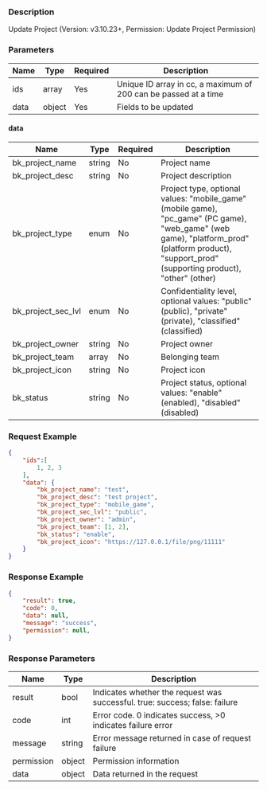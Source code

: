 ### Description

Update Project (Version: v3.10.23+, Permission: Update Project Permission)

### Parameters

| Name | Type   | Required | Description                                                     |
|------|--------|----------|-----------------------------------------------------------------|
| ids  | array  | Yes      | Unique ID array in cc, a maximum of 200 can be passed at a time |
| data | object | Yes      | Fields to be updated                                            |

#### data

| Name               | Type   | Required | Description                                                                                                                                                                                      |
|--------------------|--------|----------|--------------------------------------------------------------------------------------------------------------------------------------------------------------------------------------------------|
| bk_project_name    | string | No       | Project name                                                                                                                                                                                     |
| bk_project_desc    | string | No       | Project description                                                                                                                                                                              |
| bk_project_type    | enum   | No       | Project type, optional values: "mobile_game" (mobile game), "pc_game" (PC game), "web_game" (web game), "platform_prod" (platform product), "support_prod" (supporting product), "other" (other) |
| bk_project_sec_lvl | enum   | No       | Confidentiality level, optional values: "public" (public), "private" (private), "classified" (classified)                                                                                        |
| bk_project_owner   | string | No       | Project owner                                                                                                                                                                                    |
| bk_project_team    | array  | No       | Belonging team                                                                                                                                                                                   |
| bk_project_icon    | string | No       | Project icon                                                                                                                                                                                     |
| bk_status          | string | No       | Project status, optional values: "enable" (enabled), "disabled" (disabled)                                                                                                                       |

### Request Example

```json
{
    "ids":[
        1, 2, 3
    ],   
    "data": {
        "bk_project_name": "test",
        "bk_project_desc": "test project",
        "bk_project_type": "mobile_game",
        "bk_project_sec_lvl": "public",
        "bk_project_owner": "admin",
        "bk_project_team": [1, 2],
        "bk_status": "enable",
        "bk_project_icon": "https://127.0.0.1/file/png/11111"
    }
}
```

### Response Example

```json
{
    "result": true,
    "code": 0,
    "data": null,
    "message": "success",
    "permission": null,
}
```

### Response Parameters

| Name       | Type   | Description                                                                 |
|------------|--------|-----------------------------------------------------------------------------|
| result     | bool   | Indicates whether the request was successful. true: success; false: failure |
| code       | int    | Error code. 0 indicates success, >0 indicates failure error                 |
| message    | string | Error message returned in case of request failure                           |
| permission | object | Permission information                                                      |
| data       | object | Data returned in the request                                                |
